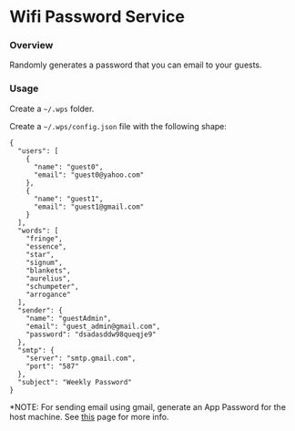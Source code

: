 # Wifi Password Service

### Overview

Randomly generates a password that you can email to your guests.

### Usage

Create a `~/.wps` folder.

Create a `~/.wps/config.json` file with the following shape:

```
{
  "users": [
    {
      "name": "guest0",
      "email": "guest0@yahoo.com"
    },
    {
      "name": "guest1",
      "email": "guest1@gmail.com"
    }
  ],
  "words": [
    "fringe",
    "essence",
    "star",
    "signum",
    "blankets",
    "aurelius",
    "schumpeter",
    "arrogance"
  ],
  "sender": {
    "name": "guestAdmin",
    "email": "guest_admin@gmail.com",
    "password": "dsadasddw98queqje9"
  },
  "smtp": {
    "server": "smtp.gmail.com",
    "port": "587"
  },
  "subject": "Weekly Password"
}
```

*NOTE: For sending email using gmail, generate an App Password for the host machine. See [this](https://support.google.com/accounts/answer/185833) page for more info.
